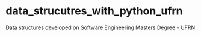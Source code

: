 # data_strucutres_with_python_ufrn
Data structures developed on Software Engineering Masters Degree - UFRN
